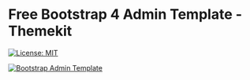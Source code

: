 # Free Bootstrap 4 Admin Template - Themekit  

[![License: MIT](https://img.shields.io/badge/License-MIT-yellow.svg)](https://opensource.org/licenses/MIT)

[![Bootstrap Admin Template](http://themekit.lavalite.org/assets/images/banner.png)](http://themekit.lavalite.org/)

